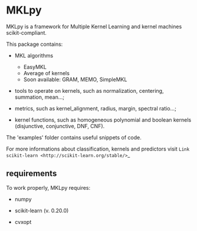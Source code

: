 MKLpy
=====


MKLpy is a framework for Multiple Kernel Learning and kernel machines scikit-compliant.

This package contains:

* MKL algorithms
  * EasyMKL
  * Average of kernels
  * Soon available: GRAM, MEMO, SimpleMKL

* tools to operate on kernels, such as normalization, centering, summation, mean...;

* metrics, such as kernel_alignment, radius, margin, spectral ratio...;

* kernel functions, such as homogeneous polynomial and boolean kernels (disjunctive, conjunctive, DNF, CNF).

The 'examples' folder contains useful snippets of code.


For more informations about classification, kernels and predictors visit `Link scikit-learn <http://scikit-learn.org/stable/>`_


requirements
------------

To work properly, MKLpy requires:

* numpy

* scikit-learn (v. 0.20.0)

* cvxopt
